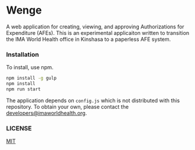 Wenge
=====

A web application for creating, viewing, and approving Authorizations for Expenditure (AFEs).
This is an experimental applicaiton written to transition the IMA World Health office in 
Kinshasa to a paperless AFE system.

### Installation

To install, use npm.
```sh
npm install -g gulp
npm install
npm run start
```

The application depends on `config.js` which is not distributed with this repository.  To obtain
your own, please contact the developers@imaworldhealth.org.


### LICENSE
[MIT](./LICENSE)
